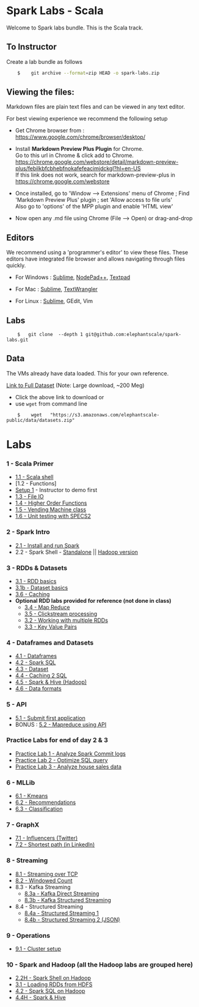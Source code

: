 <link rel='stylesheet' href='assets/css/main.css'/>

Spark Labs - Scala
==========
Welcome to Spark labs bundle.  This is the Scala track.

## To Instructor
Create a lab bundle as follows
```bash
    $    git archive --format=zip HEAD -o spark-labs.zip
```

Viewing the files:
-----------------
Markdown files are plain text files and can be viewed in any text editor.

For best viewing experience we recommend the following setup

* Get Chrome browser from : https://www.google.com/chrome/browser/desktop/

* Install **Markdown Preview Plus Plugin** for Chrome.  
Go to this url in Chrome & click add to Chrome.  
    https://chrome.google.com/webstore/detail/markdown-preview-plus/febilkbfcbhebfnokafefeacimjdckgl?hl=en-US  
If this link does not work, search for markdown-preview-plus in https://chrome.google.com/webstore

* Once installed, go to 'Window --> Extensions' menu of Chrome ;   Find 'Markdown Preview Plus' plugin ;  set 'Allow access to file urls'  
Also go to 'options' of the MPP plugin and enable 'HTML view'

* Now open any .md file using Chrome (File --> Open) or drag-and-drop


Editors
-------
We recommend using a 'programmer's editor' to view these files. These editors have integrated file browser and allows navigating through files quickly.

* For Windows : [Sublime](http://www.sublimetext.com/), [NodePad++](http://notepad-plus-plus.org/), [Textpad](http://www.textpad.com/)

* For Mac : [Sublime](http://www.sublimetext.com/),  [TextWrangler](http://www.barebones.com/products/textwrangler/)

* For Linux : [Sublime](http://www.sublimetext.com/), GEdit, Vim

<a name="data"/>

Labs
---
```
    $   git clone  --depth 1 git@github.com:elephantscale/spark-labs.git
```

Data
----
The VMs already have data loaded.  This for your own reference.

[Link to Full Dataset](https://s3.amazonaws.com/elephantscale-public/data/datasets.zip)
(Note: Large download, ~200 Meg)

- Click the above link to download or
- use `wget` from command line
```
    $    wget   "https://s3.amazonaws.com/elephantscale-public/data/datasets.zip"
```




# Labs

### 1 - Scala Primer
- [1.1 - Scala shell](01-scala/README.md)
- [1.2 - Functions]
- [Setup 1](setup1.md) - Instructor to demo first
- [1.3 - File IO](01-scala/1.3-file.md)
- [1.4 - Higher Order Functions](01-scala/1.4-functions.md)
- [1.5 - Vending Machine class](01-scala/vending-machine/1.5-README.md)
- [1.6 - Unit testing with SPECS2](01-scala/vending-machine/1.6-SPECS-README.md)

### 2 - Spark Intro
- [2.1 - Install and run Spark](02-intro/2.1-install-spark-scala.md)
- 2.2 - Spark Shell - [Standalone](02-intro/2.2-shell-scala.md)  || [Hadoop version](02-intro/2.2H-spark-shell-hadoop.md)

### 3 - RDDs & Datasets
- [3.1 - RDD basics](03-rdd/3.1-rdd-basics-scala.md)
- [3.1b - Dataset basics](03-rdd/3.1b-dataset-basics-scala.md)
- [3.6 - Caching](03-rdd/3.6-caching-scala.md)
- **Optional RDD labs provided for reference (not done in class)**
    - [3.4 - Map Reduce](03-rdd/3.4-mapreduce.md)
    - [3.5 - Clickstream processing](03-rdd/3.5-clickstream.md)
    - [3.2 - Working with multiple RDDs](03-rdd/3.2-rdd-multi.md)
    - [3.3 - Key Value Pairs](03-rdd/3.3-key-value.md)

### 4 - Dataframes and Datasets
- [4.1 - Dataframes](04-dataframe/4.1-dataframe-scala.md)
- [4.2 - Spark SQL ](04-dataframe/4.2-sql-scala.md)
- [4.3 - Dataset](04-dataframe/4.3-dataset-scala.md)
- [4.4 - Caching 2 SQL](04-dataframe/4.4-caching-2-sql-scala.md)
- [4.5 - Spark & Hive (Hadoop)](04-dataframe/4.5-spark-and-hive-scala.md)
- [4.6 - Data formats](04-dataframe/4.6-data-formats-scala.md)


### 5 - API
- [5.1 - Submit first application](05.1-api-scala/5.1-submit.md)
- BONUS :  [5.2 - Mapreduce using API](05.1-api-scala/5.2-mapreduce.md)

### Practice Labs for end of day 2 & 3
- [Practice Lab 1 - Analyze Spark Commit logs](practice-labs/commit-logs-scala.md)
- [Practice Lab 2 - Optimize SQL query](practice-labs/optimize-query-scala.md)
- [Practice Lab 3 - Analyze house sales data](practice-labs/house-sales-scala.md)


### 6 - MLLib
- [6.1 - Kmeans](06-mllib/kmeans/README.md)
- [6.2 - Recommendations](06-mllib/recs/README.md)
- [6.3 - Classification](06-mllib/classification/README.md)

### 7 - GraphX
- [7.1  - Influencers (Twitter)](07-graphx/7.1-influencer.md)
- [7.2  - Shortest path (in LinkedIn)](07-graphx/7.2-shortest-path.md)

### 8 - Streaming
- [8.1 - Streaming over TCP](08-streaming/8.1-over-tcp/README.md)
- [8.2 - Windowed Count](08-streaming/8.2-window/README.md)
- 8.3 - Kafka Streaming
    * [8.3a - Kafka Direct Streaming](08-streaming/8.3-kafka/README.md)
    * [8.3b - Kafka Structured Streaming](08-streaming/8.3-kafka/3-kafka-structured-streaming.md)
- 8.4 - Structured Streaming
    * [8.4a - Structured Streaming 1](08-streaming/8.4-structured/README.md)
    * [8.4b - Structured Streaming 2 (JSON)](08-streaming/8.4-structured/README2.md)

### 9 - Operations
- [9.1 - Cluster setup](09-ops/9.1-cluster-setup.md)

### 10 - Spark and Hadoop (all the Hadoop labs are grouped here)
- [2.2H - Spark Shell on Hadoop](02-intro/2.2H-spark-shell-hadoop.md)
- [3.1 - Loading RDDs from HDFS](03-rdd/3.1-rdd-basics.md)
- [4.2 - Spark SQL on Hadoop](04-dataframe/4.2-sql.md)
- [4.4H - Spark & Hive](04-dataframe/4.4-spark-and-hive.md)
